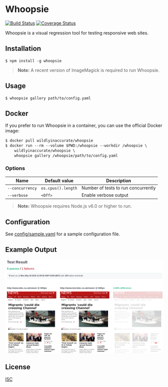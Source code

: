 # Whoopsie

[![Build Status](https://img.shields.io/travis/wildlyinaccurate/whoopsie.svg?style=flat-square)](https://travis-ci.org/wildlyinaccurate/whoopsie)
[![Coverage Status](https://img.shields.io/coveralls/wildlyinaccurate/whoopsie.svg?style=flat-square)](https://coveralls.io/repos/github/wildlyinaccurate/whoopsie/badge.svg?branch=master)

Whoopsie is a visual regression tool for testing responsive web sites.

## Installation

```
$ npm install -g whoopsie
```

> **Note:** A recent version of ImageMagick is required to run Whoopsie.

## Usage

```
$ whoopsie gallery path/to/config.yaml
```

## Docker

If you prefer to run Whoopsie in a container, you can use the official Docker image:

```
$ docker pull wildlyinaccurate/whoopsie
$ docker run --rm --volume $PWD:/whoopsie --workdir /whoopsie \
    wildlyinaccurate/whoopsie \
    whoopsie gallery /whoopsie/path/to/config.yaml
```

### Options

| Name            | Default value      | Description                          |
|-----------------|--------------------|--------------------------------------|
| `--concurrency` | `os.cpus().length` | Number of tests to run concurrently  |
| `--verbose`     | `<Off>`            | Enable verbose output                |

> **Note:** Whoopsie requires Node.js v6.0 or higher to run.

## Configuration

See [config/sample.yaml](./config/sample.yaml) for a sample configuration file.

## Example Output

[![](./example-output.png)](./example-output.png)

## License

[ISC](./LICENSE)
